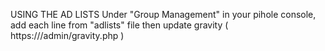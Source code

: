 USING THE AD LISTS
Under "Group Management" in your pihole console, add each line from "adlists" file then update gravity ( https://<yourip>/admin/gravity.php )
